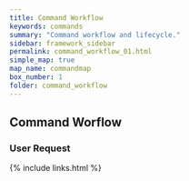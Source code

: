 ```yaml
---
title: Command Workflow
keywords: commands
summary: "Command workflow and lifecycle."
sidebar: framework_sidebar
permalink: command_workflow_01.html
simple_map: true
map_name: commandmap
box_number: 1
folder: command_workflow
---
```


## Command Worflow

### User Request


{% include links.html %}
